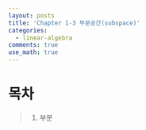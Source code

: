 ```yaml
---
layout: posts
title: 'Chapter 1-3 부분공간(subspace)'
categories:
  - linear-algebra
comments: true
use_math: true
---
```


# 목차
> 1. 부분